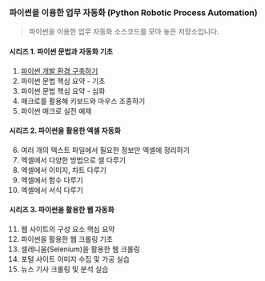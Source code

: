 
### 파이썬을 이용한 업무 자동화 (Python Robotic Process Automation)

> 파이썬을 이용한 업무 자동화 소스코드를 모아 놓은 저장소입니다.

#### 시리즈 1. 파이썬 문법과 자동화 기초

1. [파이썬 개발 환경 구축하기](/1/)
2. 파이썬 문법 핵심 요약 - 기초
3. 파이썬 문법 핵심 요약 - 심화
4. 매크로를 활용해 키보드와 마우스 조종하기
5. 파이썬 매크로 실전 예제

#### 시리즈 2. 파이썬을 활용한 엑셀 자동화

6. 여러 개의 텍스트 파일에서 필요한 정보만 엑셀에 정리하기
7. 엑셀에서 다양한 방법으로 셀 다루기
8. 엑셀에서 이미지, 차트 다루기
9. 엑셀에서 함수 다루기
10. 엑셀에서 서식 다루기

#### 시리즈 3. 파이썬을 활용한 웹 자동화

11. 웹 사이트의 구성 요소 핵심 요약
12. 파이썬을 활용한 웹 크롤링 기초
13. 셀레니움(Selenium)을 활용한 웹 크롤링
14. 포털 사이트 이미지 수집 및 가공 실습
15. 뉴스 기사 크롤링 및 분석 실습


